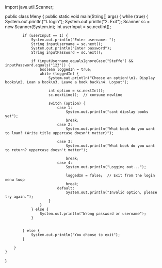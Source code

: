 import java.util.Scanner;

public class Meny {
    public static void main(String[] args) {
        while (true) {
            System.out.println("1. login");
            System.out.println("2. Exit");
            Scanner sc = new Scanner(System.in);
            int userInput = sc.nextInt();

            if (userInput == 1) {
                System.out.println("Enter username: ");
                String inputUsername = sc.next();
                System.out.println("Enter password");
                String inputPassword = sc.next();

                if (inputUsername.equalsIgnoreCase("Steffe") && inputPassword.equals("123")) {
                    boolean loggedIn = true;
                    while (loggedIn) {
                        System.out.println("Choose an option!\n1. Display books\n2. Loan a book\n3. Leave a book back\n4. Logout");

                        int option = sc.nextInt();
                        sc.nextLine();  // consume newline

                        switch (option) {
                            case 1:
                                System.out.println("cant dipslay books yet");
                                break;
                            case 2:
                                System.out.println("What book do you want to loan? (Write title uppercase doesn't matter)");

                            case 3:
                                System.out.println("What book do you want to return? uppercase doesn't matter");

                                break;
                            case 4:
                                System.out.println("Logging out...");

                                loggedIn = false;  // Exit from the login menu loop
                                break;
                            default:
                                System.out.println("Invalid option, please try again.");
                        }
                    }
                } else {
                    System.out.println("Wrong password or username");
                }


            } else {
                System.out.println("You choose to exit");
            }

        }
    }
}

